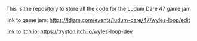 This is the repository to store all the code for the Ludum Dare 47 game jam

link to game jam: https://ldjam.com/events/ludum-dare/47/wyles-loop/edit

link to itch.io: https://tryston.itch.io/wyles-loop-dev
